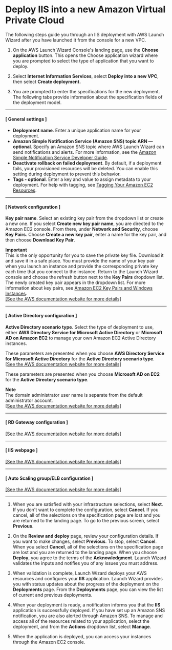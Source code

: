 # Deploy IIS into a new Amazon Virtual Private Cloud<a name="launch-wizard-iis-deployment-steps-new-vpc"></a>

The following steps guide you through an IIS deployment with AWS Launch Wizard after you have launched it from the console for a new VPC\.

1. On the AWS Launch Wizard Console's landing page, use the **Choose application** button\. This opens the Choose application wizard where you are prompted to select the type of application that you want to deploy\.

1. Select **Internet Information Services**, select **Deploy into a new VPC**, then select **Create deployment\.**

1. You are prompted to enter the specifications for the new deployment\. The following tabs provide information about the specification fields of the deployment model\.

------
#### [ General settings ]
   + **Deployment name**\. Enter a unique application name for your deployment\.
   + **Amazon Simple Notification Service \(Amazon SNS\) topic ARN — optional**\. Specify an Amazon SNS topic where AWS Launch Wizard can send notifications and alerts\. For more information, see the [Amazon Simple Notification Service Developer Guide](https://docs.aws.amazon.com/sns/latest/dg/welcome.html)\.
   + **Deactivate rollback on failed deployment**\. By default, if a deployment fails, your provisioned resources will be deleted\. You can enable this setting during deployment to prevent this behavior\.
   + **Tags \- optional**\. Enter a key and value to assign metadata to your deployment\. For help with tagging, see [Tagging Your Amazon EC2 Resources](https://docs.aws.amazon.com/AWSEC2/latest/UserGuide/Using_Tags.html)\.

------
#### [ Network configuration ]

   **Key pair name**\. Select an existing key pair from the dropdown list or create a new one\. If you select **Create new key pair name**, you are directed to the Amazon EC2 console\. From there, under **Network and Security**, choose **Key Pairs**\. Choose **Create a new key pair**, enter a name for the key pair, and then choose **Download Key Pair**\.

**Important**  
This is the only opportunity for you to save the private key file\. Download it and save it in a safe place\. You must provide the name of your key pair when you launch an instance and provide the corresponding private key each time that you connect to the instance\. Return to the Launch Wizard console and choose the refresh button next to the **Key Pairs** dropdown list\. The newly created key pair appears in the dropdown list\. For more information about key pairs, see [Amazon EC2 Key Pairs and Windows Instances](https://docs.aws.amazon.com/AWSEC2/latest/UserGuide/ec2-key-pairs.html)\.    
[\[See the AWS documentation website for more details\]](http://docs.aws.amazon.com/launchwizard/latest/userguide/launch-wizard-iis-deployment-steps-new-vpc.html)

------
#### [ Active Directory configuration ]

   **Active Directory scenario type**\. Select the type of deployment to use, either **AWS Directory Service for Microsoft Active Directory** or **Microsoft AD on Amazon EC2** to manage your own Amazon EC2 Active Directory instances\.

   These parameters are presented when you choose **AWS Directory Service for Microsoft Active Directory** for the **Active Directory scenario type**\.    
[\[See the AWS documentation website for more details\]](http://docs.aws.amazon.com/launchwizard/latest/userguide/launch-wizard-iis-deployment-steps-new-vpc.html)

   These parameters are presented when you choose **Microsoft AD on EC2** for the **Active Directory scenario type**\.

**Note**  
The domain administrator user name is separate from the default administrator account\.    
[\[See the AWS documentation website for more details\]](http://docs.aws.amazon.com/launchwizard/latest/userguide/launch-wizard-iis-deployment-steps-new-vpc.html)

------
#### [ RD Gateway configuration ]    
[\[See the AWS documentation website for more details\]](http://docs.aws.amazon.com/launchwizard/latest/userguide/launch-wizard-iis-deployment-steps-new-vpc.html)

------
#### [ IIS webpage ]    
[\[See the AWS documentation website for more details\]](http://docs.aws.amazon.com/launchwizard/latest/userguide/launch-wizard-iis-deployment-steps-new-vpc.html)

------
#### [ Auto Scaling group/ELB configuration ]    
[\[See the AWS documentation website for more details\]](http://docs.aws.amazon.com/launchwizard/latest/userguide/launch-wizard-iis-deployment-steps-new-vpc.html)

------

1. When you are satisfied with your infrastructure selections, select **Next**\. If you don't want to complete the configuration, select **Cancel**\. If you cancel, all of the selections on the specification page are lost and you are returned to the landing page\. To go to the previous screen, select **Previous**\.

1. On the **Review and deploy** page, review your configuration details\. If you want to make changes, select **Previous**\. To stop, select **Cancel**\. When you select **Cancel**, all of the selections on the specification page are lost and you are returned to the landing page\. When you choose **Deploy**, you agree to the terms of the **Acknowledgment**\. Launch Wizard validates the inputs and notifies you of any issues you must address\. 

1. When validation is complete, Launch Wizard deploys your AWS resources and configures your **IIS** application\. Launch Wizard provides you with status updates about the progress of the deployment on the **Deployments** page\. From the **Deployments** page, you can view the list of current and previous deployments\. 

1. When your deployment is ready, a notification informs you that the **IIS** application is successfully deployed\. If you have set up an Amazon SNS notification, you are also alerted through Amazon SNS\. To manage and access all of the resources related to your application, select the deployment, and from the **Actions** dropdown list, select **Manage**\. 

1. When the application is deployed, you can access your instances through the Amazon EC2 console\.